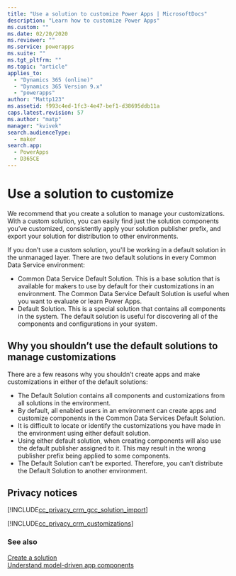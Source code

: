 ```yaml
---
title: "Use a solution to customize Power Apps | MicrosoftDocs"
description: "Learn how to customize Power Apps"
ms.custom: ""
ms.date: 02/20/2020
ms.reviewer: ""
ms.service: powerapps
ms.suite: ""
ms.tgt_pltfrm: ""
ms.topic: "article"
applies_to: 
  - "Dynamics 365 (online)"
  - "Dynamics 365 Version 9.x"
  - "powerapps"
author: "Mattp123"
ms.assetid: f993c4ed-1fc3-4e47-bef1-d38695ddb11a
caps.latest.revision: 57
ms.author: "matp"
manager: "kvivek"
search.audienceType: 
  - maker
search.app: 
  - PowerApps
  - D365CE
---
```


# Use a solution to customize
We recommend that you create a solution to manage your customizations. With a custom solution, you can easily find just the solution components you’ve customized, consistently apply your solution publisher prefix, and export your solution for distribution to other environments.  

If you don’t use a custom solution, you'll be working in a default solution in the unmanaged layer. There are two default solutions in every Common Data Service environment:  
- Common Data Service Default Solution. This is a base solution that is available for makers to use by default for their customizations in an environment. The Common Data Service Default Solution is useful when you want to evaluate or learn Power Apps.  
- Default Solution. This is a special solution that contains all components in the system. The default solution is useful for discovering all of the components and configurations in your system.  

## Why you shouldn’t use the default solutions to manage customizations
There are a few reasons why you shouldn’t create apps and make customizations in either of the default solutions:  
- The Default Solution contains all components and customizations from all solutions in the environment. 
- By default, all enabled users in an environment can create apps and customize components in the Common Data Services Default Solution. 
- It is difficult to locate or identify the customizations you have made in the environment using either default solution. 
- Using either default solution, when creating components will also use the default publisher assigned to it. This may result in the wrong publisher prefix being applied to some components. 
- The Default Solution can’t be exported. Therefore, you can’t distribute the Default Solution to another environment. 

<!-- Notice that if you have installed or imported other applications or solutions, additional solutions may be available in the solutions list. 

By default,  when you build or customize a model-driven app, you work with the solution called Common Data Services Default Solution. You can open the Common Data Services Default Solution to view and edit the components that are contained in it. To do this, follow these steps.
 
1.  On the left navigation pane select **Solutions**.

2.  In the list of solutions, select **Common Data Services Default Solution**.
  
> [!TIP]
>  If you plan to distribute the applications your make, consider changing the publisher customization prefix. More information: [Solution publisher prefix](change-solution-publisher-prefix.md).  -->
  
<a name="BKMK_PrivacyNotice"></a>   

## Privacy notices  
 [!INCLUDE[cc_privacy_crm_gcc_solution_import](../../includes/cc-privacy-crm-gcc-solution-import.md)]  
  
 [!INCLUDE[cc_privacy_crm_customizations](../../includes/cc-privacy-crm-customizations.md)]  
  
### See also  
[Create a solution](create-solution.md) <br />
[Understand model-driven app components](../model-driven-apps/model-driven-app-components.md)


